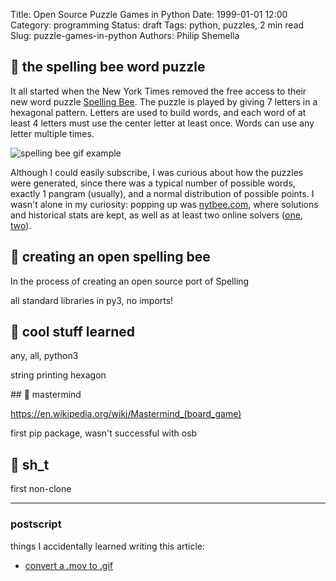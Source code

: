 Title: Open Source Puzzle Games in Python
Date: 1999-01-01 12:00
Category: programming
Status: draft
Tags: python, puzzles, 2 min read
Slug: puzzle-games-in-python
Authors: Philip Shemella

## 🐝 the spelling bee word puzzle

It all started when the New York Times removed the free access to their new word puzzle [Spelling Bee](https://www.nytimes.com/puzzles/spelling-bee). The puzzle is played by giving 7 letters in a hexagonal pattern. Letters are used to build words, and each word of at least 4 letters must use the center letter at least once. Words can use any letter multiple times.

![spelling bee gif example]({attach}/images/spellingbee.gif)

Although I could easily subscribe, I was curious about how the puzzles were generated, since there was a typical number of possible words, exactly 1 pangram (usually), and a normal distribution of possible points.
I wasn't alone in my curiosity: popping up was [nytbee.com](https://nytbee.com/), where solutions and historical stats are kept, as well as at least two online solvers ([one](https://www.shunn.net/bee/), [two](https://spellingbeesolver.com/index.html)).

## 🐝 creating an open spelling bee

In the process of creating an open source port of Spelling

all standard libraries in py3, no imports!

## 🐍 cool stuff learned

any, all, python3

string printing hexagon

## 🧠 mastermind

https://en.wikipedia.org/wiki/Mastermind_(board_game)

first pip package, wasn't successful with osb

## 💩 sh_t

first non-clone

---


### postscript

things I accidentally learned writing this article:

+ [convert a .mov to .gif](https://gist.github.com/smockle/59d81626a7b1406b1815)
